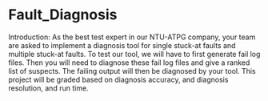 # Fault_Diagnosis

Introduction:
	As the best test expert in our NTU-ATPG company, your team are asked to implement 
a diagnosis tool for single stuck-at faults and multiple stuck-at faults.  To test 
our tool, we will have to first generate fail log files.  Then you will need to 
diagnose these fail log files and give a ranked list of suspects.  The failing output
will then be diagnosed by your tool.  This project will be graded based on diagnosis
accuracy, and diagnosis resolution, and run time. 
